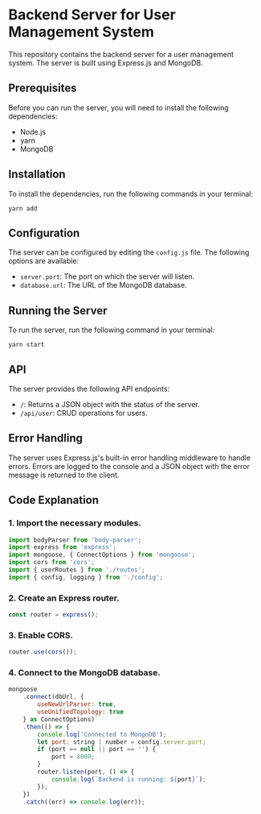 # Backend Server for User Management System

This repository contains the backend server for a user management system. The server is built using Express.js and MongoDB.

## Prerequisites

Before you can run the server, you will need to install the following dependencies:

-   Node.js
-   yarn
-   MongoDB

## Installation

To install the dependencies, run the following commands in your terminal:

```
yarn add
```

## Configuration

The server can be configured by editing the `config.js` file. The following options are available:

-   `server.port`: The port on which the server will listen.
-   `database.url`: The URL of the MongoDB database.

## Running the Server

To run the server, run the following command in your terminal:

```
yarn start
```

## API

The server provides the following API endpoints:

-   `/`: Returns a JSON object with the status of the server.
-   `/api/user`: CRUD operations for users.

## Error Handling

The server uses Express.js's built-in error handling middleware to handle errors. Errors are logged to the console and a JSON object with the error message is returned to the client.

## Code Explanation

### 1. Import the necessary modules.

```javascript
import bodyParser from 'body-parser';
import express from 'express';
import mongoose, { ConnectOptions } from 'mongoose';
import cors from 'cors';
import { userRoutes } from './routes';
import { config, logging } from './config';
```

### 2. Create an Express router.

```javascript
const router = express();
```

### 3. Enable CORS.

```javascript
router.use(cors());
```

### 4. Connect to the MongoDB database.

```javascript
mongoose
    .connect(dbUrl, {
        useNewUrlParser: true,
        useUnifiedTopology: true
    } as ConnectOptions)
    .then(() => {
        console.log('Connected to MongoDB');
        let port: string | number = config.server.port;
        if (port == null || port == '') {
            port = 8000;
        }
        router.listen(port, () => {
            console.log(`Backend is running: ${port}`);
        });
    })
    .catch((err) => console.log(err));

```
